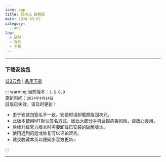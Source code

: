 ```yaml
---
icon: app
title: 囧次元 破解版
date: 2024-03-02
category:
  - ACG
tag:
  - 破解
  - 软件
  - 手机
---
```


<!-- more -->

<!-- @include: ./crack.md{18-24} -->

---

### 下载安装包

[123云盘](https://www.123pan.com/s/4vaiVv-2jxzH.html) | [备用下载](/apk/囧次元.apk)

::: warning
当前版本：`1.5.6.9`  
更新时间：`2024年4月14日`  
旧版已失效，请及时更新！

- 由于安装包签名不一致，安装时请卸载原版囧次元。
- 此版本使用MT默认签名方式，因此大部分手机会报病毒风险，请放心食用。
- 后续升级官方版本时需要卸载已安装的破解版本。
- 使用遇到问题或修复可以评论留言。
- 建议收藏本页以便同步官方更新~

:::

---

<!-- @include: ./crack.md{25-} -->
